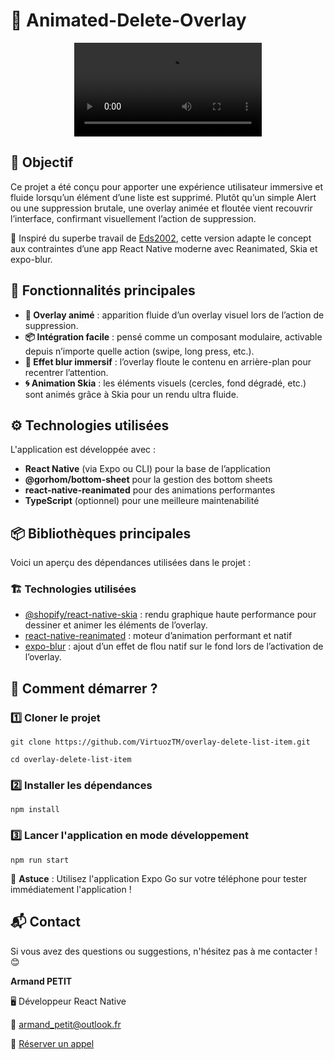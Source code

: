 # 📱 Animated-Delete-Overlay

<p align="center">
  <video src="https://github.com/user-attachments/assets/3297a8ea-1498-4ed3-81d6-ad4468003735"/>
</p>
 
## 📌 Objectif

Ce projet a été conçu pour apporter une expérience utilisateur immersive et fluide lorsqu’un élément d’une liste est supprimé.
Plutôt qu’un simple Alert ou une suppression brutale, une overlay animée et floutée vient recouvrir l’interface, confirmant visuellement l’action de suppression.

🧠 Inspiré du superbe travail de [Eds2002](https://github.com/eds2002/immersive-overlay-example), cette version adapte le concept aux contraintes d’une app React Native moderne avec Reanimated, Skia et expo-blur.

## 🎯 Fonctionnalités principales

- **🧼 Overlay animé** : apparition fluide d’un overlay visuel lors de l’action de suppression.
- **📦 Intégration facile** : pensé comme un composant modulaire, activable depuis n’importe quelle action (swipe, long press, etc.).
- **🎨 Effet blur immersif** : l’overlay floute le contenu en arrière-plan pour recentrer l’attention.
- **🌀 Animation Skia** : les éléments visuels (cercles, fond dégradé, etc.) sont animés grâce à Skia pour un rendu ultra fluide.

## ⚙️ Technologies utilisées

L'application est développée avec :

- **React Native** (via Expo ou CLI) pour la base de l’application
- **@gorhom/bottom-sheet** pour la gestion des bottom sheets
- **react-native-reanimated** pour des animations performantes
- **TypeScript** (optionnel) pour une meilleure maintenabilité

## 📦 Bibliothèques principales

Voici un aperçu des dépendances utilisées dans le projet :

### 🏗️ **Technologies utilisées**

- [@shopify/react-native-skia](https://shopify.github.io/react-native-skia/) : rendu graphique haute performance pour dessiner et animer les éléments de l’overlay.
- [react-native-reanimated](https://docs.swmansion.com/react-native-reanimated/) : moteur d’animation performant et natif
- [expo-blur](https://docs.expo.dev/versions/latest/sdk/blur-view/) : ajout d’un effet de flou natif sur le fond lors de l’activation de l’overlay.

## 🚀 **Comment démarrer ?**

### 1️⃣ Cloner le projet

`git clone https://github.com/VirtuozTM/overlay-delete-list-item.git`

`cd overlay-delete-list-item`

### 2️⃣ Installer les dépendances

`npm install`

### 3️⃣ Lancer l'application en mode développement

`npm run start`

📌 **Astuce** : Utilisez l'application Expo Go sur votre téléphone pour tester immédiatement l'application !

## 📬 Contact

Si vous avez des questions ou suggestions, n'hésitez pas à me contacter ! 😊

**Armand PETIT**

🖥️ Développeur React Native

📧 [armand_petit@outlook.fr](mailto:armand_petit@outlook.fr)

📅 [Réserver un appel](https://calendly.com/armand_petit/30min)
